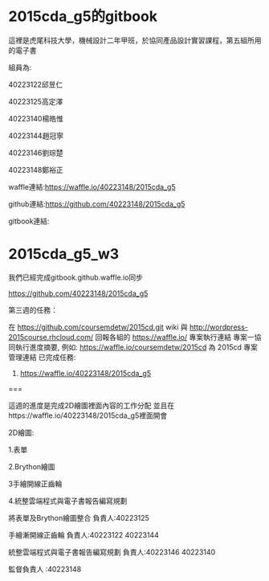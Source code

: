 2015cda_g5的gitbook
=======

這裡是虎尾科技大學，機械設計二年甲班，於協同產品設計實習課程，第五組所用的電子書

組員為:

40223122邱昱仁

40223125高定澤

40223140楊皓惟

40223144趙冠寧

40223146劉琮楚

40223148鄭裕正


waffle連結:https://waffle.io/40223148/2015cda_g5

github連結:https://github.com/40223148/2015cda_g5

gitbook連結:



2015cda_g5_w3
===

我們已經完成gitbook.github.waffle.io同步

https://github.com/40223148/2015cda_g5

第三週的任務：

在 https://github.com/coursemdetw/2015cd.git wiki 與 http://wordpress-2015course.rhcloud.com/ 回報各組的 https://waffle.io/ 專案執行連結
專案一協同執行進度摘要, 例如: https://waffle.io/coursemdetw/2015cd 為 2015cd 專案管理連結
已完成任務:

1. https://waffle.io/40223148/2015cda_g5

===

這週的進度是完成2D繪圖裡面內容的工作分配  並且在https://waffle.io/40223148/2015cda_g5裡面開會

2D繪圖:

1.表單

2.Brython繪圖

3手繪開線正齒輪

4.統整雲端程式與電子書報告編寫規劃

將表單及Brython繪圖整合 負責人:40223125

手繪漸開線正齒輪  負責人:40223122  40223144

統整雲端程式與電子書報告編寫規劃   負責人:40223146 40223140

監督負責人 :40223148
